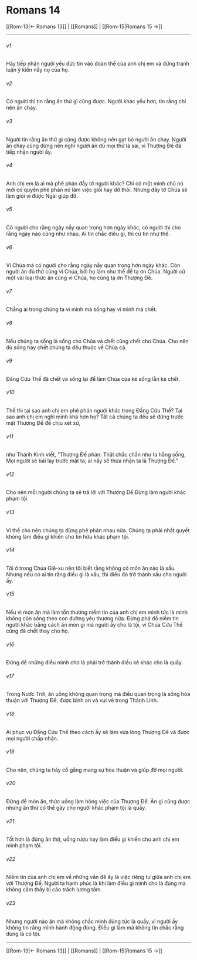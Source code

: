 # Romans 14

[[Rom-13|← Romans 13]] | [[Romans]] | [[Rom-15|Romans 15 →]]
***



###### v1 
Hãy tiếp nhận người yếu đức tin vào đoàn thể của anh chị em và đừng tranh luận ý kiến nầy nọ của họ. 

###### v2 
Có người thì tin rằng ăn thứ gì cũng được. Người khác yếu hơn, tin rằng chỉ nên ăn chay. 

###### v3 
Người tin rằng ăn thứ gì cũng được không nên gạt bỏ người ăn chay. Người ăn chay cũng đừng nên nghĩ người ăn đủ mọi thứ là sai, vì Thượng Đế đã tiếp nhận người ấy. 

###### v4 
Anh chị em là ai mà phê phán đầy tớ người khác? Chỉ có một mình chủ nó mới có quyền phê phán nó làm việc giỏi hay dở thôi. Nhưng đầy tớ Chúa sẽ làm giỏi vì được Ngài giúp đỡ. 

###### v5 
Có người cho rằng ngày nầy quan trọng hơn ngày khác, có người thì cho rằng ngày nào cũng như nhau. Ai tin chắc điều gì, thì cứ tin như thế. 

###### v6 
Vì Chúa mà có người cho rằng ngày nầy quan trọng hơn ngày khác. Còn người ăn đủ thứ cũng vì Chúa, bởi họ làm như thế để tạ ơn Chúa. Người cữ một vài loại thức ăn cũng vì Chúa, họ cũng tạ ơn Thượng Đế. 

###### v7 
Chẳng ai trong chúng ta vì mình mà sống hay vì mình mà chết. 

###### v8 
Nếu chúng ta sống là sống cho Chúa và chết cũng chết cho Chúa. Cho nên dù sống hay chết chúng ta đều thuộc về Chúa cả. 

###### v9 
Đấng Cứu Thế đã chết và sống lại để làm Chúa của kẻ sống lẫn kẻ chết. 

###### v10 
Thế thì tại sao anh chị em phê phán người khác trong Đấng Cứu Thế? Tại sao anh chị em nghĩ mình khá hơn họ? Tất cả chúng ta đều sẽ đứng trước mặt Thượng Đế để chịu xét xử, 

###### v11 
như Thánh Kinh viết, "Thượng Đế phán: Thật chắc chắn như ta hằng sống, Mọi người sẽ bái lạy trước mặt ta; ai nấy sẽ thừa nhận ta là Thượng Đế." 

###### v12 
Cho nên mỗi người chúng ta sẽ trả lời với Thượng Đế.Đừng làm người khác phạm tội 

###### v13 
Vì thế cho nên chúng ta đừng phê phán nhau nữa. Chúng ta phải nhất quyết không làm điều gì khiến cho tín hữu khác phạm tội. 

###### v14 
Tôi ở trong Chúa Giê-xu nên tôi biết rằng không có món ăn nào là xấu. Nhưng nếu có ai tin rằng điều gì là xấu, thì điều đó trở thành xấu cho người ấy. 

###### v15 
Nếu vì món ăn mà làm tổn thương niềm tin của anh chị em mình tức là mình không còn sống theo con đường yêu thương nữa. Đừng phá đổ niềm tin người khác bằng cách ăn món gì mà người ấy cho là tội, vì Chúa Cứu Thế cũng đã chết thay cho họ. 

###### v16 
Đừng để những điều mình cho là phải trở thành điều kẻ khác cho là quấy. 

###### v17 
Trong Nước Trời, ăn uống không quan trọng mà điều quan trọng là sống hòa thuận với Thượng Đế, được bình an và vui vẻ trong Thánh Linh. 

###### v18 
Ai phục vụ Đấng Cứu Thế theo cách ấy sẽ làm vừa lòng Thượng Đế và được mọi người chấp nhận. 

###### v19 
Cho nên, chúng ta hãy cố gắng mang sự hòa thuận và giúp đỡ mọi người. 

###### v20 
Đừng để món ăn, thức uống làm hỏng việc của Thượng Đế. Ăn gì cũng được nhưng ăn thứ có thể gây cho người khác phạm tội là quấy. 

###### v21 
Tốt hơn là đừng ăn thịt, uống rượu hay làm điều gì khiến cho anh chị em mình phạm tội. 

###### v22 
Niềm tin của anh chị em về những vấn đề ấy là việc riêng tư giữa anh chị em với Thượng Đế. Người ta hạnh phúc là khi làm điều gì mình cho là đúng mà không cảm thấy bị cáo trách lương tâm. 

###### v23 
Nhưng người nào ăn mà không chắc mình đúng tức là quấy, vì người ấy không tin rằng mình hành động đúng. Điều gì làm mà không tin chắc rằng đúng là có tội.

***
[[Rom-13|← Romans 13]] | [[Romans]] | [[Rom-15|Romans 15 →]]
